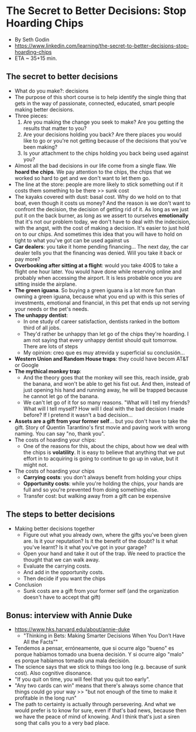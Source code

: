 # The Secret to Better Decisions: Stop Hoarding Chips

- By Seth Godin
- https://www.linkedin.com/learning/the-secret-to-better-decisions-stop-hoarding-chips
- ETA ~ 35+15 min.

## The secret to better decisions

- What do you make?: decisions
- The purpose of this short course is to help identify the single thing that gets in the way of passionate, connected, educated, smart people making better decisions.
- Three pieces:
  1. Are you making the change you seek to make? Are you getting the results that matter to you?
  2. Are your decisions holding you back? Are there places you would like to go or you're not getting because of the decisions that you've been making?
  3. Is your attachment to the chips holding you back being used against you?
- Almost all the bad decisions in our life come from a single flaw. We **hoard the chips**. We pay attention to the chips, the chips that we worked so hard to get and we don't want to let them go.
- The line at the store: people are more likely to stick something out if it costs them something to be there >> sunk cost
- The kayaks covered with dust: basal cost. Why do we hold on to that boat, even though it costs us money? And the reason is we don't want to confront the decision, the decision of getting rid of it. As long as we just put it on the back burner, as long as we assert to ourselves **emotionally** that it's not our problem today, we don't have to deal with the indecision, with the angst, with the cost of making a decision. It's easier to just hold on to our chips. And sometimes this idea that you will have to hold on tight to what you've got can be used against us
- **Car dealers**: you take it home pending financing... The next day, the car dealer tells you that the financing was denied. Will you take it back or pay more?
- **Overbooking after sitting at a flight**: would you take 400$ to take a flight one hour later. You would have done while reserving online and probably when accessing the airport. It is less probable once you are sitting inside the airplane.
- **The green iguana**. So buying a green iguana is a lot more fun than owning a green iguana, because what you end up with is this series of investments, emotional and financial, in this pet that ends up not serving your needs or the pet's needs.
- **The unhappy dentist**:
  - In one study of career satisfaction, dentists ranked in the bottom third of all jobs.
  - They'd rather be unhappy than let go of the chips they're hoarding. I am not saying that every unhappy dentist should quit tomorrow. There are lots of steps
  - My opinion: creo que es muy atrevida y superficial su conclusión...
- **Western Union and Random House traps**: they could have becom AT&T or Google
- **The mythical monkey trap**:
  - And the theory goes that the monkey will see this, reach inside, grab the banana, and won't be able to get his fist out. And then, instead of just opening his hand and running away, he will be trapped because he cannot let go of the banana.
  - We can't let go of it for so many reasons. "What will I tell my friends? What will I tell myself? How will I deal with the bad decision I made before? If I pretend it wasn't a bad decision...
- **Assets are a gift from your former self**... but you don't have to take the gift. Story of Quentin Tarantino's first movie and paving work with wrong naming. You can say "no, thank you".
- The costs of hoarding your chips:
  - One of the reasons for this, about the chips, about how we deal with the chips is **volatility**. It is easy to believe that anything that we put effort in to acquiring is going to continue to go up in value, but it might not.
- The costs of hoarding your chips
  - **Carrying costs**: you don't always benefit from holding your chips
  - **Opportunity costs**: while you're holding the chips, your hands are full and so you're prevented from doing something else.
  - Transfer cost: but walking away from a gift can be expensive

## The steps to better decisions

- Making better decisions together
  - Figure out what you already own, where the gifts you've been given are. Is it your reputation? Is it the benefit of the doubt? Is it what you've learnt? Is it what you've got in your garage?
  - Open your hand and take it out of the trap. We need to practice the thought that we can walk away.
  - Evaluate the carrying costs.
  - And add in the opportunity costs.
  - Then decide if you want the chips
- Conclusion
  - Sunk costs are a gift from your former self (and the organization doesn't have to accept that gift)

## Bonus: interview with Annie Duke

- https://www.hks.harvard.edu/about/annie-duke
  - "Thinking in Bets: Making Smarter Decisions When You Don’t Have All the Facts”"
- Tendemos a pensar, erróneamente, que si ocurre algo "bueno" es porque habíamos tomado una buena decisión. Y si ocurre algo "malo" es porque habíamos tomado una mala decisión.
- The science says that we stick to things too long (e.g. because of sunk cost). Also cognitive disonance.
- "If you quit on time, you will feel that you quit too early".
- "Any two cards can win" means that there's always some chance that things could go your way >> "but not enough of the time to make it profitable in the long run"
-  The path to certainty is actually through persevering. And what we would prefer is to know for sure, even if that's bad news, because then we have the peace of mind of knowing. And I think that's just a siren song that calls you to a very bad place.